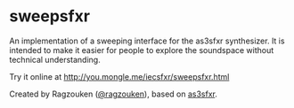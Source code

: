 sweepsfxr
=========

An implementation of a sweeping interface for the as3sfxr synthesizer. It is intended to make it easier for people to explore the soundspace without technical understanding.

Try it online at http://you.mongle.me/iecsfxr/sweepsfxr.html

Created by Ragzouken ([@ragzouken](http://twitter.com/ragzouken)), based on [as3sfxr](http://www.superflashbros.net/as3sfxr/).
